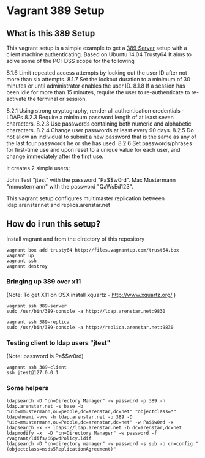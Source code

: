 # Vagrant 389 Setup

## What is this 389 Setup

This vagrant setup is a simple example to get a [389 Server](http://directory.fedoraproject.org/ "389 Server") setup with a client machine authenticating.
Based on Ubuntu 14.04 Trusty64
It aims to solve some of the PCI-DSS scope for the following 

8.1.6 Limit repeated access attempts by locking out the user ID after not more than six attempts.
8.1.7 Set the lockout duration to a minimum of 30 minutes or until administrator enables the user ID.
8.1.8 If a session has been idle for more than 15 minutes, require the user to re-authenticate to re-activate the terminal or session.

8.2.1 Using strong cryptography, render all authentication credentials - LDAPs
8.2.3 Require a minimum password length of at least seven characters.
8.2.3 Use passwords containing both numeric and alphabetic characters.
8.2.4 Change user passwords at least every 90 days.
8.2.5 Do not allow an individual to submit a new password that is the same as any of the last four passwords he or she has used.
8.2.6 Set passwords/phrases for first-time use and upon reset to a unique value for each user, and change immediately after the first use.

It creates 2 simple users:
 
John Test "jtest" with the password "Pa$$w0rd".
Max Mustermann "mmustermann" with the password "QaWsEd123".

This vagrant setup configures multimaster replication between
ldap.arenstar.net and replica.arenstar.net 

## How do i run this setup?

Install vagrant and from the directory of this repository

```
vagrant box add trusty64 http://files.vagrantup.com/trust64.box
vagrant up
vagrant ssh
vagrant destroy
```

### Bringing up 389 over x11 ###
(Note: To get X11 on OSX install xquartz - http://www.xquartz.org/ )
```
vagrant ssh 389-server
sudo /usr/bin/389-console -a http://ldap.arenstar.net:9830

vagrant ssh 389-replica
sudo /usr/bin/389-console -a http://replica.arenstar.net:9830
```

### Testing client to ldap users "jtest"
(Note: password is Pa$$w0rd)
```
vagrant ssh 389-client
ssh jtest@127.0.0.1 
```

### Some helpers
```
ldapsearch -D "cn=Directory Manager" -w password -p 389 -h ldap.arenstar.net -s base -b "uid=mmustermann,ou=people,dc=arenstar,dc=net" "objectclass=*"
ldapwhoami -vvv -h ldap.arenstar.net -p 389 -D "uid=mmustermann,ou=People,dc=arenstar,dc=net" -w Pa$$w0rd -x
ldapsearch -x -H ldaps://ldap.arenstar.net -b dc=arenstar,dc=net
ldapmodify -x  -D "cn=Directory Manager" -w password -f /vagrant/ldifs/66pwdPolicy.ldif
ldapsearch -D "cn=directory manager" -w password -s sub -b cn=config "(objectclass=nsds5ReplicationAgreement)"
```


